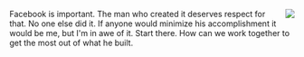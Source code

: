<img src="http://scripting.com/images/2019/10/31/handbookRecentlyDeceased.png" border="0" align="right">Facebook is important. The man who created it deserves respect for that. No one else did it. If anyone would minimize his accomplishment it would be me, but I'm in awe of it. Start there. How can we work together to get the most out of what he built.
